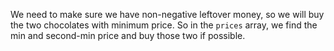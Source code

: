 We need to make sure we have non-negative leftover money, so we will buy the two chocolates with minimum price.
So in the `prices` array, we find the min and second-min price and buy those two if possible.

